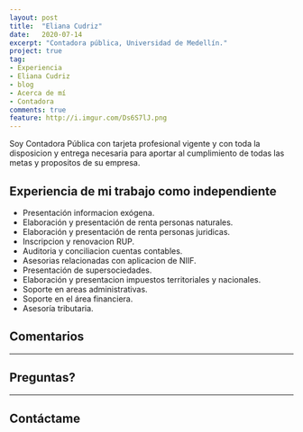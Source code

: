 ```yaml
---
layout: post
title:  "Eliana Cudriz"
date:   2020-07-14
excerpt: "Contadora pública, Universidad de Medellín."
project: true
tag:
- Experiencia
- Eliana Cudriz
- blog
- Acerca de mí
- Contadora
comments: true
feature: http://i.imgur.com/Ds6S7lJ.png
---
```


Soy Contadora Pública con tarjeta profesional vigente y con toda la disposicion y entrega necesaria para aportar al cumplimiento de todas las metas y propositos de su empresa.

## Experiencia de mi trabajo como independiente
* Presentación informacion exógena.
* Elaboración y presentación de renta personas naturales.
* Elaboración y presentación de renta personas juridicas.
* Inscripcion y renovacion RUP.
* Auditoria y conciliacion cuentas contables.
* Asesorias relacionadas con aplicacion de NIIF.
* Presentación de supersociedades.
* Elaboración y presentacion impuestos territoriales y nacionales.
* Soporte en areas administrativas.
* Soporte en el área financiera.
* Asesoría tributaria.


## Comentarios

---

## Preguntas?

---

## Contáctame
